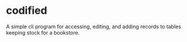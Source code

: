 # codified

A simple cli program for accessing, editing, and adding records to tables keeping stock for a bookstore.
